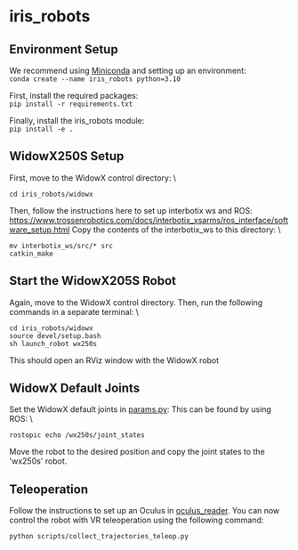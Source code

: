 # iris_robots
## Environment Setup
We recommend using [Miniconda](https://docs.conda.io/en/latest/miniconda.html) and setting up an environment:  \
    ```
    conda create --name iris_robots python=3.10
    ```

First, install the required packages:   \
    ```
    pip install -r requirements.txt
    ```

Finally, install the iris_robots module:   \
    ```
    pip install -e .
    ```

## WidowX250S Setup
First, move to the WidowX control directory: \\
```
cd iris_robots/widowx
```

Then, follow the instructions here to set up interbotix ws and ROS:
https://www.trossenrobotics.com/docs/interbotix_xsarms/ros_interface/software_setup.html
Copy the contents of the interbotix_ws to this directory: \\

```
mv interbotix_ws/src/* src
catkin_make 
```

## Start the WidowX205S Robot
Again, move to the WidowX control directory. Then, run the following commands in a separate terminal: \
```
cd iris_robots/widowx
source devel/setup.bash
sh launch_robot wx250s
```
This should open an RViz window with the WidowX robot


## WidowX Default Joints
Set the WidowX default joints in [params.py](https://github.com/JonathanYang0127/iris_robots/blob/release/params.py):
This can be found by using ROS: \
```
rostopic echo /wx250s/joint_states
```
Move the robot to the desired position and copy the joint states to the 'wx250s' robot.

## Teleoperation
Follow the instructions to set up an Oculus in [oculus_reader](https://github.com/rail-berkeley/oculus_reader). You can now control the robot with VR teleoperation using the following command:
```
python scripts/collect_trajectories_teleop.py
```


